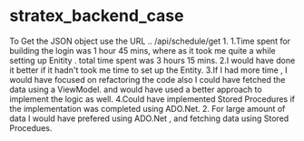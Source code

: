 # stratex_backend_case

To Get the JSON object use the URL .. /api/schedule/get
  1.
    1.Time spent for building the login was 1 hour 45 mins, where as it took me quite a while setting up Enitity . total time spent was 3 hours 15 mins.
    2.I would have done it better if it hadn't took me time to set up the Entity.
    3.If I had more time , I would have focused on refactoring the code also I could have fetched the data using a ViewModel. and would have used a better approach to implement         the logic as well. 
    4.Could have implemented Stored Procedures if the implementation was completed using ADO.Net.
  2.
    For large amount of data I would have prefered using ADO.Net , and fetching data using Stored Procedues.
